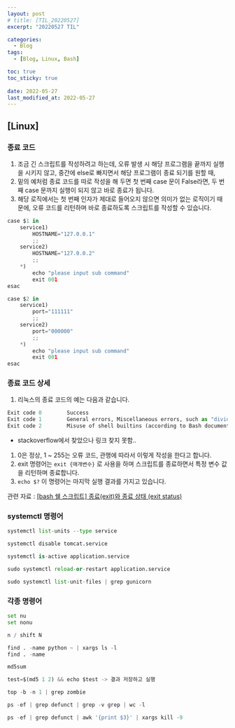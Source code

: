 ```yaml
---
layout: post
# title: [TIL_20220527]
excerpt: "20220527 TIL"

categories:
  - Blog
tags:
  - [Blog, Linux, Bash]

toc: true
toc_sticky: true
 
date: 2022-05-27
last_modified_at: 2022-05-27
---
```


## [Linux]

### 종료 코드

1. 조금 긴 스크립트를 작성하려고 하는데, 오류 발생 시 해당 프로그램을 끝까지 실행을 시키지 않고, 중간에 else로 빠지면서 해당 프로그램이 종료 되기를 원할 때, 
2. 밑의 예처럼 종료 코드를 따로 작성을 해 두면 첫 번째 case 문이 False라면, 두 번째 case 문까지 실행이 되지 않고 바로 종료가 됩니다. 
3. 해당 로직에서는 첫 번째 인자가 제대로 들어오지 않으면 의미가 없는 로직이기 때문에, 오류 코드를 리턴하며 바로 종료하도록 스크립트를 작성할 수 있습니다.

```python
case $1 in
	service1)
		HOSTNAME="127.0.0.1"
		;;
	service2)
		HOSTNAME="127.0.0.2"
		;;
	*)
		echo "please input sub command"
		exit 001
esac

case $2 in
	service1)
		port="111111"
		;;
	service2)
		port="000000"
		;;
	*)
		echo "please input sub command"
		exit 001
esac
```

### 종료 코드 상세

1. 리눅스의 종료 코드의 예는 다음과 같습니다.

```python
Exit code 0        Success
Exit code 1        General errors, Miscellaneous errors, such as "divide by zero" and other impermissible operations
Exit code 2        Misuse of shell builtins (according to Bash documentation)        Example: empty_function() {}
```

- stackoverflow에서 찾았으나 링크 찾지 못함..
1. 0은 정상, 1 ~ 255는 오류 코드, 관행에 따라서 이렇게 작성을 한다고 합니다.
2. exit 명령어는 `exit {매개변수}` 로 사용을 하며 스크립트를 종료하면서 특정 변수 값을 리턴하며 종료합니다.
3. `echo $?` 이 명령어는 마지막 실행 결과를 가지고 있습니다.

관련 자료 : [[bash 쉘 스크립트] 종료(exit)와 종료 상태 (exit status)](https://gracefulprograming.tistory.com/70)

### systemctl 명령어

```python
systemctl list-units --type service
```

```python
systemctl disable tomcat.service
```

```python
systemctl is-active application.service
```

```python
sudo systemctl reload-or-restart application.service
```

```python
sudo systemctl list-unit-files | grep gunicorn
```

### 각종 명령어

```python
set nu 
set nonu

n / shift N

find . -name python ~ | xargs ls -l
find . -name 

md5sum

test=$(md5 1 2) && echo $test -> 결과 저장하고 실행

top -b -n 1 | grep zombie

ps -ef | grep defunct | grep -v grep | wc -l

ps -ef | grep defunct | awk '{print $3}' | xargs kill -9
```